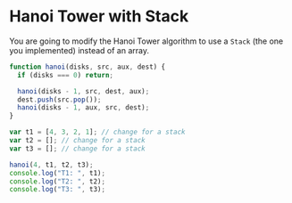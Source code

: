 # Hanoi Tower with Stack

You are going to modify the Hanoi Tower algorithm to use a `Stack` (the one you implemented) instead of an array.

```javascript
function hanoi(disks, src, aux, dest) {
  if (disks === 0) return;

  hanoi(disks - 1, src, dest, aux);
  dest.push(src.pop());
  hanoi(disks - 1, aux, src, dest);
}

var t1 = [4, 3, 2, 1]; // change for a stack
var t2 = []; // change for a stack
var t3 = []; // change for a stack

hanoi(4, t1, t2, t3);
console.log("T1: ", t1);
console.log("T2: ", t2);
console.log("T3: ", t3);
```

